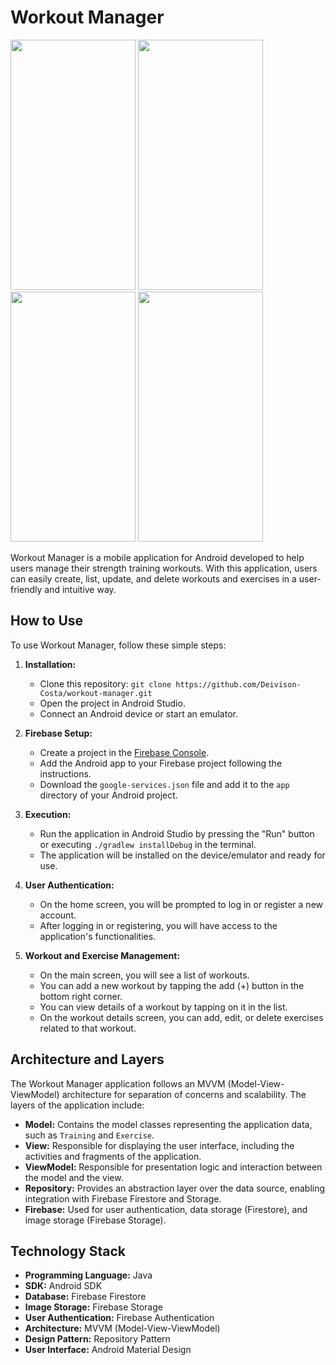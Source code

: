 # Workout Manager

<img src="https://github.com/Deivison-Costa/WorkoutManager/assets/112001225/a0776510-0d7f-4a1a-b858-cae7452a8389" width="200" height="400">
<img src="https://github.com/Deivison-Costa/WorkoutManager/assets/112001225/2fd20bcb-5357-4f1d-a8d4-761f0c1dc4da" width="200" height="400">
<img src="https://github.com/Deivison-Costa/WorkoutManager/assets/112001225/9a79426a-3ba9-43d2-9dd8-c7684c358db7" width="200" height="400">
<img src="https://github.com/Deivison-Costa/WorkoutManager/assets/112001225/25d56449-b01b-4f22-a3dd-bd9bb24b19c8" width="200" height="400">

Workout Manager is a mobile application for Android developed to help users manage their strength training workouts. With this application, users can easily create, list, update, and delete workouts and exercises in a user-friendly and intuitive way.

## How to Use

To use Workout Manager, follow these simple steps:

1. **Installation:**
   - Clone this repository: `git clone https://github.com/Deivison-Costa/workout-manager.git`
   - Open the project in Android Studio.
   - Connect an Android device or start an emulator.

2. **Firebase Setup:**
   - Create a project in the [Firebase Console](https://console.firebase.google.com/).
   - Add the Android app to your Firebase project following the instructions.
   - Download the `google-services.json` file and add it to the `app` directory of your Android project.

3. **Execution:**
   - Run the application in Android Studio by pressing the "Run" button or executing `./gradlew installDebug` in the terminal.
   - The application will be installed on the device/emulator and ready for use.

4. **User Authentication:**
   - On the home screen, you will be prompted to log in or register a new account.
   - After logging in or registering, you will have access to the application's functionalities.

5. **Workout and Exercise Management:**
   - On the main screen, you will see a list of workouts.
   - You can add a new workout by tapping the add (+) button in the bottom right corner.
   - You can view details of a workout by tapping on it in the list.
   - On the workout details screen, you can add, edit, or delete exercises related to that workout.

## Architecture and Layers

The Workout Manager application follows an MVVM (Model-View-ViewModel) architecture for separation of concerns and scalability. The layers of the application include:

- **Model:** Contains the model classes representing the application data, such as `Training` and `Exercise`.
- **View:** Responsible for displaying the user interface, including the activities and fragments of the application.
- **ViewModel:** Responsible for presentation logic and interaction between the model and the view.
- **Repository:** Provides an abstraction layer over the data source, enabling integration with Firebase Firestore and Storage.
- **Firebase:** Used for user authentication, data storage (Firestore), and image storage (Firebase Storage).

## Technology Stack

- **Programming Language:** Java
- **SDK:** Android SDK
- **Database:** Firebase Firestore
- **Image Storage:** Firebase Storage
- **User Authentication:** Firebase Authentication
- **Architecture:** MVVM (Model-View-ViewModel)
- **Design Pattern:** Repository Pattern
- **User Interface:** Android Material Design
